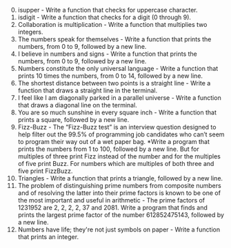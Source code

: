 0. isupper - Write a function that checks for uppercase character.
1. isdigit - Write a function that checks for a digit (0 through 9).
2. Collaboration is multiplication - Write a function that multiplies two integers.
3. The numbers speak for themselves - Write a function that prints the numbers, from 0 to 9, followed by a new line.
4. I believe in numbers and signs - Write a function that prints the numbers, from 0 to 9, followed by a new line.
5. Numbers constitute the only universal language - Write a function that prints 10 times the numbers, from 0 to 14, followed by a new line.
6. The shortest distance between two points is a straight line - Write a function that draws a straight line in the terminal.
7. I feel like I am diagonally parked in a parallel universe - Write a function that draws a diagonal line on the terminal.
8. You are so much sunshine in every square inch - Write a function that prints a square, followed by a new line.
9. Fizz-Buzz - The “Fizz-Buzz test” is an interview question designed to help filter out the 99.5% of programming job candidates who can’t seem to program their way out of a wet paper bag.
*Write a program that prints the numbers from 1 to 100, followed by a new line. But for multiples of three print Fizz instead of the number and for the multiples of five print Buzz. For numbers which are multiples of both three and five print FizzBuzz.
10. Triangles - Write a function that prints a triangle, followed by a new line.
11. The problem of distinguishing prime numbers from composite numbers and of resolving the latter into their prime factors is known to be one of the most important and useful in arithmetic - The prime factors of 1231952 are 2, 2, 2, 2, 37 and 2081.
Write a program that finds and prints the largest prime factor of the number 612852475143, followed by a new line.
12. Numbers have life; they're not just symbols on paper - Write a function that prints an integer.
